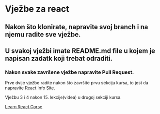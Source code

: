# Vježbe za react

## Nakon što klonirate, napravite svoj branch i na njemu radite sve vježbe.
## U svakoj vježbi imate README.md file u kojem je napisan zadatk koji trebat odraditi.
### Nakon svake završene vježbe napravite Pull Request.

Prve dvije vježbe radite nakon što završite prvu sekciju kursa, to jest da napravite React Info Site.

Vježbu 3 i 4 nakon 15. lekcije(videa) u drugoj sekciji kursa.

[Learn React Corse](https://scrimba.com/learn/learnreact)
